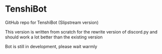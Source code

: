 # TenshiBot
<p>GitHub repo for TenshiBot (Slipstream version)</p>
<p>This version is written from scratch for the rewrite version of discord.py and should work a lot better than the existing version</p>

<p>Bot is still in development, please wait warmly</p>
